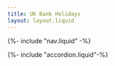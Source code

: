 ```yaml
---
title: UK Bank Holidays
layout: layout.liquid
---
```


{%- include "nav.liquid" -%}

{%- include "accordion.liquid"-%}

<script>
  async function getCountry() {
    const response = await fetch('/dynamic-display');
    if (!response.ok) 
    {
        console.log(`request failed with status: ${response.status}:${response.statusText}`)
        return 'ENG'
    }
    //converts the data to JSON once fetched
    try {
      const data = await response.json();
      return data.regionCode
    }catch(e) {
        console.log(`failed to parse response: ${e}`)
        return 'ENG'
    }
  }
  //waits for the DOM to fully load before executing the script
  document.addEventListener('DOMContentLoaded', async () => {
    const country = await getCountry();
    //maps the correct ISO country code to the corresponding accordion id (England & Wales share)
    const sections = {
      'ENG': 'englandAndWales',  
      'WLS': 'englandAndWales',  
      'SCT': 'scotland',  
      'NIR': 'northernIreland', 
    };
    // Collects the collapse id based on the user's country, or defaults to 'englandAndWales' if country not found
    const sectionId = sections[country] || 'scotland'; 
    // Selects which accordion section should be shown
    const sectionToShow = document.getElementById(sectionId);
    // If the section exists in the DOM, "show" it on the webpage
    if (sectionToShow) {
      const collapse = sectionToShow.querySelector('.accordion-collapse');
      if (collapse) {
        collapse.classList.add('show');      
      }
    }
  });
  //Old js code
  async function fetchEvents() {
    try {
        //retrieves the data from the given URL and waits for it to be fully fetched
        const response = await fetch('fetch-bank-holidays');
        //converts the data to JSON once fetched
        const data = await response.json();

        //varaible holds the events array and container for the data to be combined
        const populateEvents = (events, container) => {
            let lastYear = null;

            //creates a date for each event and extract the year
            events.forEach(event => {
                const eventDate = new Date(event.date);
                const year = eventDate.getFullYear();
                
                //checks the year, adds heading element to separate each years events if different
                if (year !== lastYear) {
                    const yearHeader = document.createElement('h5');
                    yearHeader.innerText = year;
                    container.appendChild(yearHeader);
                    lastYear = year; // Update last year
                }

                //creates a div to store the fetched event data, set it to display in the container
                const div = document.createElement('div');
                div.innerText = `${event.title} - ${eventDate.toLocaleDateString()}`;
                //then adds the element to the DOM so it's visible in the browser
                container.appendChild(div);
            });
        };

        //gets correct element for each region and populate with corresponding event data
        const englandAndWalesBody = document.getElementById('englandAndWalesBody');
        populateEvents(data['england-and-wales'].events, englandAndWalesBody);

        const scotlandBody = document.getElementById('scotlandBody');
        populateEvents(data.scotland.events, scotlandBody);

        const northernIrelandBody = document.getElementById('northernIrelandBody');
        populateEvents(data['northern-ireland'].events, northernIrelandBody);

    //throws an error if the try code is unsuccessful
    } catch (error) {
        console.error("Error fetching data: ", error);
    }
  }
//calls the function to execute the code and display it in the browser accordion 
fetchEvents(); 
</script>